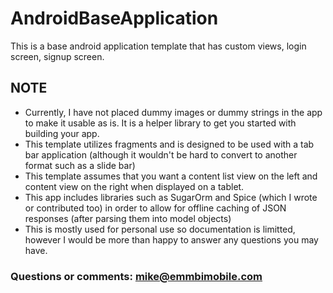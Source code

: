 # AndroidBaseApplication
This is a base android application template that has custom views, login screen, signup screen.

## NOTE
- Currently, I have not placed dummy images or dummy strings in the app to make it usable as is. It is a helper library to get you started with building your app.
- This template utilizes fragments and is designed to be used with a tab bar application (although it wouldn't be hard to convert to another format such as a slide bar)
- This template assumes that you want a content list view on the left and content view on the right when displayed on a tablet.
- This app includes libraries such as SugarOrm and Spice (which I wrote or contributed too) in order to allow for offline caching of JSON responses (after parsing them into model objects)
- This is mostly used for personal use so documentation is limitted, however I would be more than happy to answer any questions you may have.

### Questions or comments: mike@emmbimobile.com
